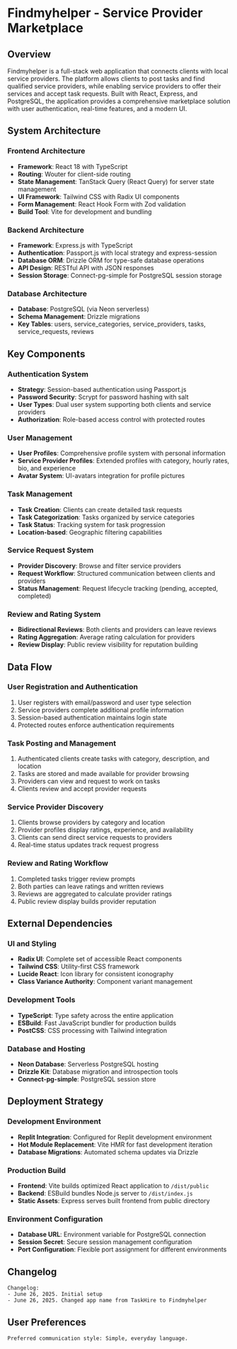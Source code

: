# Findmyhelper - Service Provider Marketplace

## Overview

Findmyhelper is a full-stack web application that connects clients with local service providers. The platform allows clients to post tasks and find qualified service providers, while enabling service providers to offer their services and accept task requests. Built with React, Express, and PostgreSQL, the application provides a comprehensive marketplace solution with user authentication, real-time features, and a modern UI.

## System Architecture

### Frontend Architecture
- **Framework**: React 18 with TypeScript
- **Routing**: Wouter for client-side routing
- **State Management**: TanStack Query (React Query) for server state management
- **UI Framework**: Tailwind CSS with Radix UI components
- **Form Management**: React Hook Form with Zod validation
- **Build Tool**: Vite for development and bundling

### Backend Architecture
- **Framework**: Express.js with TypeScript
- **Authentication**: Passport.js with local strategy and express-session
- **Database ORM**: Drizzle ORM for type-safe database operations
- **API Design**: RESTful API with JSON responses
- **Session Storage**: Connect-pg-simple for PostgreSQL session storage

### Database Architecture
- **Database**: PostgreSQL (via Neon serverless)
- **Schema Management**: Drizzle migrations
- **Key Tables**: users, service_categories, service_providers, tasks, service_requests, reviews

## Key Components

### Authentication System
- **Strategy**: Session-based authentication using Passport.js
- **Password Security**: Scrypt for password hashing with salt
- **User Types**: Dual user system supporting both clients and service providers
- **Authorization**: Role-based access control with protected routes

### User Management
- **User Profiles**: Comprehensive profile system with personal information
- **Service Provider Profiles**: Extended profiles with category, hourly rates, bio, and experience
- **Avatar System**: UI-avatars integration for profile pictures

### Task Management
- **Task Creation**: Clients can create detailed task requests
- **Task Categorization**: Tasks organized by service categories
- **Task Status**: Tracking system for task progression
- **Location-based**: Geographic filtering capabilities

### Service Request System
- **Provider Discovery**: Browse and filter service providers
- **Request Workflow**: Structured communication between clients and providers
- **Status Management**: Request lifecycle tracking (pending, accepted, completed)

### Review and Rating System
- **Bidirectional Reviews**: Both clients and providers can leave reviews
- **Rating Aggregation**: Average rating calculation for providers
- **Review Display**: Public review visibility for reputation building

## Data Flow

### User Registration and Authentication
1. User registers with email/password and user type selection
2. Service providers complete additional profile information
3. Session-based authentication maintains login state
4. Protected routes enforce authentication requirements

### Task Posting and Management
1. Authenticated clients create tasks with category, description, and location
2. Tasks are stored and made available for provider browsing
3. Providers can view and request to work on tasks
4. Clients review and accept provider requests

### Service Provider Discovery
1. Clients browse providers by category and location
2. Provider profiles display ratings, experience, and availability
3. Clients can send direct service requests to providers
4. Real-time status updates track request progress

### Review and Rating Workflow
1. Completed tasks trigger review prompts
2. Both parties can leave ratings and written reviews
3. Reviews are aggregated to calculate provider ratings
4. Public review display builds provider reputation

## External Dependencies

### UI and Styling
- **Radix UI**: Complete set of accessible React components
- **Tailwind CSS**: Utility-first CSS framework
- **Lucide React**: Icon library for consistent iconography
- **Class Variance Authority**: Component variant management

### Development Tools
- **TypeScript**: Type safety across the entire application
- **ESBuild**: Fast JavaScript bundler for production builds
- **PostCSS**: CSS processing with Tailwind integration

### Database and Hosting
- **Neon Database**: Serverless PostgreSQL hosting
- **Drizzle Kit**: Database migration and introspection tools
- **Connect-pg-simple**: PostgreSQL session store

## Deployment Strategy

### Development Environment
- **Replit Integration**: Configured for Replit development environment
- **Hot Module Replacement**: Vite HMR for fast development iteration
- **Database Migrations**: Automated schema updates via Drizzle

### Production Build
- **Frontend**: Vite builds optimized React application to `/dist/public`
- **Backend**: ESBuild bundles Node.js server to `/dist/index.js`
- **Static Assets**: Express serves built frontend from public directory

### Environment Configuration
- **Database URL**: Environment variable for PostgreSQL connection
- **Session Secret**: Secure session management configuration
- **Port Configuration**: Flexible port assignment for different environments

## Changelog

```
Changelog:
- June 26, 2025. Initial setup
- June 26, 2025. Changed app name from TaskHire to Findmyhelper
```

## User Preferences

```
Preferred communication style: Simple, everyday language.
```